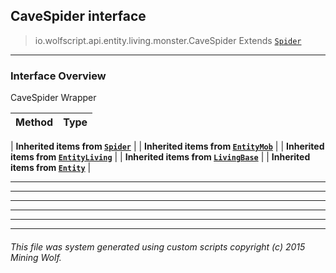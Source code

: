## CaveSpider __interface__

>io.wolfscript.api.entity.living.monster.CaveSpider
>Extends [`Spider`](Spider.md)

---

### Interface Overview

CaveSpider Wrapper

Method | Type   
--- | :--- 
 |
__Inherited items from [`Spider`](Spider.md)__ |
 |
__Inherited items from [`EntityMob`](EntityMob.md)__ |
 |
__Inherited items from [`EntityLiving`](..\EntityLiving.md)__ |
 |
__Inherited items from [`LivingBase`](..\LivingBase.md)__ |
 |
__Inherited items from [`Entity`](..\..\Entity.md)__ |













---



---


---


---


---


---


###### This file was system generated using custom scripts copyright (c) 2015 Mining Wolf.
	

